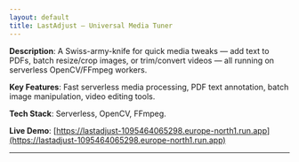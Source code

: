 ```yaml
---
layout: default
title: LastAdjust – Universal Media Tuner
---
```


**Description**: A Swiss-army-knife for quick media tweaks — add text to PDFs, batch resize/crop images, or trim/convert videos — all running on serverless OpenCV/FFmpeg workers.

**Key Features**: Fast serverless media processing, PDF text annotation, batch image manipulation, video editing tools.

**Tech Stack**: Serverless, OpenCV, FFmpeg.

**Live Demo**: [https://lastadjust-1095464065298.europe-north1.run.app](https://lastadjust-1095464065298.europe-north1.run.app)

---
